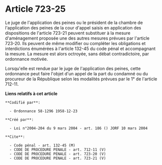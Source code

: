 # Article 723-25

Le juge de l'application des peines ou le président de la chambre de l'application des peines de la cour d'appel saisis en
application des dispositions de l'article 723-21 peuvent substituer à la mesure d'aménagement proposée une des autres mesures
prévues par l'article 723-20. Ils peuvent de même modifier ou compléter les obligations et interdictions énumérées à
l'article 132-45 du code pénal et accompagnant la mesure. La mesure est alors octroyée, sans débat contradictoire, par
ordonnance motivée.

Lorsqu'elle est rendue par le juge de l'application des peines, cette ordonnance peut faire l'objet d'un appel de la part du
condamné ou du procureur de la République selon les modalités prévues par le 1° de l'article 712-11.

**Liens relatifs à cet article**

	**Codifié par**:

	  - Ordonnance 58-1296 1958-12-23

	**Créé par**:

	  - Loi n°2004-204 du 9 mars 2004 - art. 186 () JORF 10 mars 2004

	**Cite**:

	  - Code pénal - art. 132-45 (M)
	  - CODE DE PROCEDURE PENALE - art. 712-11 (V)
	  - CODE DE PROCEDURE PENALE - art. 723-20 (V)
	  - CODE DE PROCEDURE PENALE - art. 723-21 (V)
